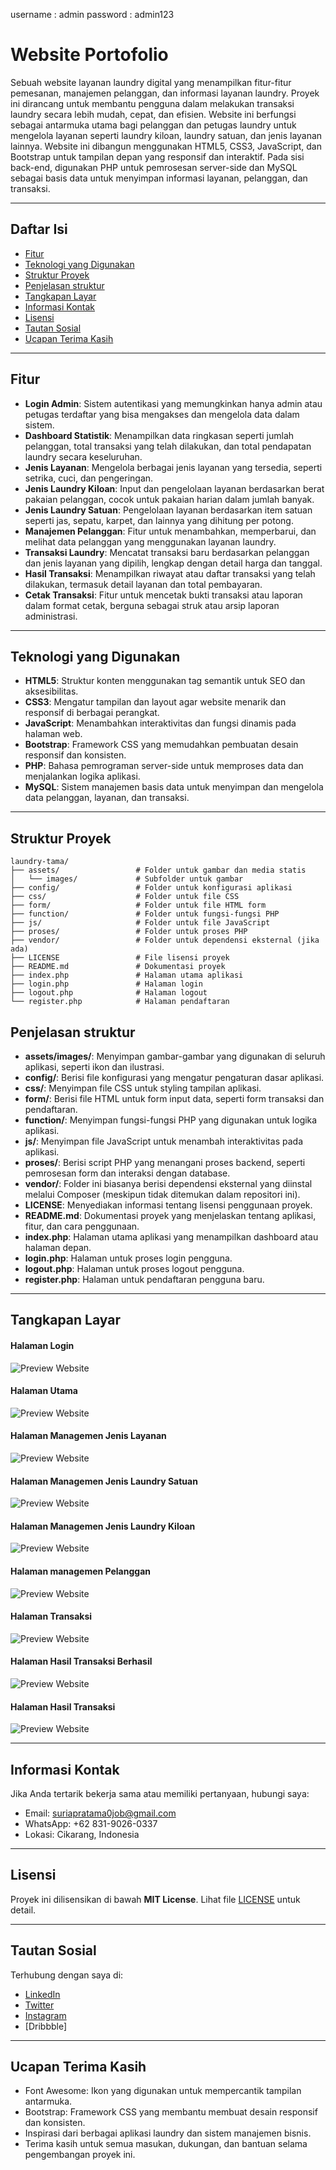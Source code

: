 username : admin
password : admin123

# Website Portofolio

Sebuah website layanan laundry digital yang menampilkan fitur-fitur pemesanan, manajemen pelanggan, dan informasi layanan laundry. Proyek ini dirancang untuk membantu pengguna dalam melakukan transaksi laundry secara lebih mudah, cepat, dan efisien. Website ini berfungsi sebagai antarmuka utama bagi pelanggan dan petugas laundry untuk mengelola layanan seperti laundry kiloan, laundry satuan, dan jenis layanan lainnya. Website ini dibangun menggunakan HTML5, CSS3, JavaScript, dan Bootstrap untuk tampilan depan yang responsif dan interaktif. Pada sisi back-end, digunakan PHP untuk pemrosesan server-side dan MySQL sebagai basis data untuk menyimpan informasi layanan, pelanggan, dan transaksi.

---

## Daftar Isi

- [Fitur](#fitur)  
- [Teknologi yang Digunakan](#teknologi-yang-digunakan)  
- [Struktur Proyek](#struktur-proyek)
- [Penjelasan struktur](#penjelasan-struktur)  
- [Tangkapan Layar](#tangkapan-layar)  
- [Informasi Kontak](#informasi-kontak)  
- [Lisensi](#lisensi)  
- [Tautan Sosial](#tautan-sosial)  
- [Ucapan Terima Kasih](#ucapan-terima-kasih)  

---

## Fitur

- **Login Admin**: Sistem autentikasi yang memungkinkan hanya admin atau petugas terdaftar yang bisa mengakses dan mengelola data dalam sistem.
- **Dashboard Statistik**: Menampilkan data ringkasan seperti jumlah pelanggan, total transaksi yang telah dilakukan, dan total pendapatan laundry secara keseluruhan.
- **Jenis Layanan**: Mengelola berbagai jenis layanan yang tersedia, seperti setrika, cuci, dan pengeringan.
- **Jenis Laundry Kiloan**: Input dan pengelolaan layanan berdasarkan berat pakaian pelanggan, cocok untuk pakaian harian dalam jumlah banyak.
- **Jenis Laundry Satuan**: Pengelolaan layanan berdasarkan item satuan seperti jas, sepatu, karpet, dan lainnya yang dihitung per potong.
- **Manajemen Pelanggan**: Fitur untuk menambahkan, memperbarui, dan melihat data pelanggan yang menggunakan layanan laundry.
- **Transaksi Laundry**: Mencatat transaksi baru berdasarkan pelanggan dan jenis layanan yang dipilih, lengkap dengan detail harga dan tanggal.
- **Hasil Transaksi**: Menampilkan riwayat atau daftar transaksi yang telah dilakukan, termasuk detail layanan dan total pembayaran.
- **Cetak Transaksi**: Fitur untuk mencetak bukti transaksi atau laporan dalam format cetak, berguna sebagai struk atau arsip laporan administrasi.

---

## Teknologi yang Digunakan

- **HTML5**: Struktur konten menggunakan tag semantik untuk SEO dan aksesibilitas.
- **CSS3**: Mengatur tampilan dan layout agar website menarik dan responsif di berbagai perangkat.
- **JavaScript**: Menambahkan interaktivitas dan fungsi dinamis pada halaman web.
- **Bootstrap**: Framework CSS yang memudahkan pembuatan desain responsif dan konsisten.
- **PHP**: Bahasa pemrograman server-side untuk memproses data dan menjalankan logika aplikasi.
- **MySQL**: Sistem manajemen basis data untuk menyimpan dan mengelola data pelanggan, layanan, dan transaksi.

---

## Struktur Proyek

```
laundry-tama/
├── assets/                 # Folder untuk gambar dan media statis
│   └── images/             # Subfolder untuk gambar
├── config/                 # Folder untuk konfigurasi aplikasi
├── css/                    # Folder untuk file CSS
├── form/                   # Folder untuk file HTML form
├── function/               # Folder untuk fungsi-fungsi PHP
├── js/                     # Folder untuk file JavaScript
├── proses/                 # Folder untuk proses PHP
├── vendor/                 # Folder untuk dependensi eksternal (jika ada)
├── LICENSE                 # File lisensi proyek
├── README.md               # Dokumentasi proyek
├── index.php               # Halaman utama aplikasi
├── login.php               # Halaman login
├── logout.php              # Halaman logout
└── register.php            # Halaman pendaftaran

```

## Penjelasan struktur

- **assets/images/**: Menyimpan gambar-gambar yang digunakan di seluruh aplikasi, seperti ikon dan ilustrasi.
- **config/**: Berisi file konfigurasi yang mengatur pengaturan dasar aplikasi.
- **css/**: Menyimpan file CSS untuk styling tampilan aplikasi.
- **form/**: Berisi file HTML untuk form input data, seperti form transaksi dan pendaftaran.
- **function/**: Menyimpan fungsi-fungsi PHP yang digunakan untuk logika aplikasi.
- **js/**: Menyimpan file JavaScript untuk menambah interaktivitas pada aplikasi.
- **proses/**: Berisi script PHP yang menangani proses backend, seperti pemrosesan form dan interaksi dengan database.
- **vendor/**: Folder ini biasanya berisi dependensi eksternal yang diinstal melalui Composer (meskipun tidak ditemukan dalam repositori ini).
- **LICENSE**: Menyediakan informasi tentang lisensi penggunaan proyek.
- **README.md**: Dokumentasi proyek yang menjelaskan tentang aplikasi, fitur, dan cara penggunaan.
- **index.php**: Halaman utama aplikasi yang menampilkan dashboard atau halaman depan.
- **login.php**: Halaman untuk proses login pengguna.
- **logout.php**: Halaman untuk proses logout pengguna.
- **register.php**: Halaman untuk pendaftaran pengguna baru.

---

## Tangkapan Layar

#### Halaman Login
![Preview Website](assets/images/login.png)

#### Halaman Utama
![Preview Website](assets/images/home.png)

#### Halaman Managemen Jenis Layanan
![Preview Website](assets/images/jenis%20layanan.png)

#### Halaman Managemen Jenis Laundry Satuan
![Preview Website](assets/images/jenis%20laundry%20satuan.png)

#### Halaman Managemen Jenis Laundry Kiloan
![Preview Website](assets/images/jenis%20laundry%20kiloan.png)

#### Halaman managemen Pelanggan
![Preview Website](assets/images/managemen%20pelanggan.png)

#### Halaman Transaksi
![Preview Website](assets/images/transaksi%20baru.png)

#### Halaman Hasil Transaksi Berhasil
![Preview Website](assets/images/transaksi%20berhasil.png)

#### Halaman Hasil Transaksi 
![Preview Website](assets/images/hasil%20transaksi.png)

---

## Informasi Kontak
Jika Anda tertarik bekerja sama atau memiliki pertanyaan, hubungi saya:
- Email: suriapratama0job@gmail.com
- WhatsApp: +62 831-9026-0337
- Lokasi: Cikarang, Indonesia

---

## Lisensi
Proyek ini dilisensikan di bawah **MIT License**. Lihat file [LICENSE](LICENSE) untuk detail.

---

## Tautan Sosial
Terhubung dengan saya di:
- [LinkedIn](https://www.linkedin.com/in/suria-pratama-97805434b/)
- [Twitter](https://x.com/SuriaPratama0)
- [Instagram](https://www.instagram.com/suria_pratama0/)
- [Dribbble]

---

## Ucapan Terima Kasih
- Font Awesome: Ikon yang digunakan untuk mempercantik tampilan antarmuka.
- Bootstrap: Framework CSS yang membantu membuat desain responsif dan konsisten.
- Inspirasi dari berbagai aplikasi laundry dan sistem manajemen bisnis.
- Terima kasih untuk semua masukan, dukungan, dan bantuan selama pengembangan proyek ini.
